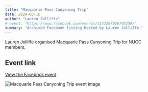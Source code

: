 ```yaml
---
title: "Macquarie Pass Canyoning Trip"
date: 2024-03-16
author: "Lauren Jolliffe"
# event: "https://www.facebook.com/events/1142207026792259/"
summary: "Archived Facebook listing hosted by Lauren Jolliffe."
---
```

Lauren Jolliffe organised Macquarie Pass Canyoning Trip for NUCC members.

## Event link

[View the Facebook event](https://www.facebook.com/events/1142207026792259/)

![Macquarie Pass Canyoning Trip event image](/trip/event-images/20240316_macquarie_pass_canyoning_trip.jpg)
